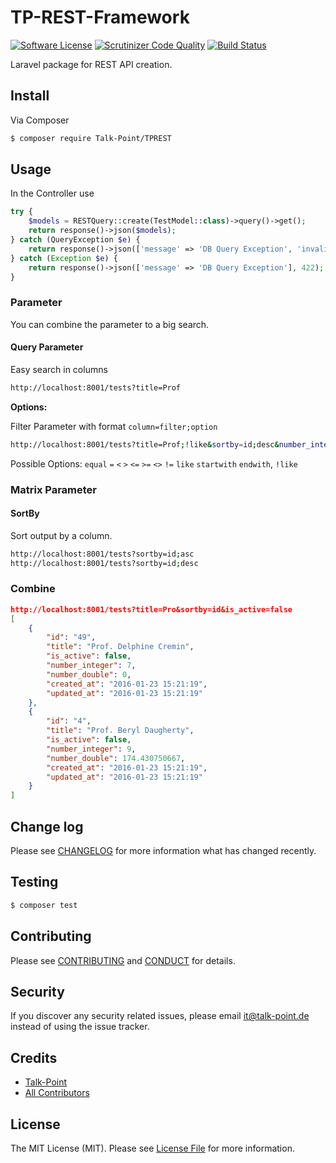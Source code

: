 # TP-REST-Framework

[![Software License][ico-license]](LICENSE.md)
[![Scrutinizer Code Quality](https://scrutinizer-ci.com/g/Talk-Point/tp-rest-develop/badges/quality-score.png?b=master)](https://scrutinizer-ci.com/g/Talk-Point/tp-rest-develop/?branch=master)
[![Build Status](https://semaphoreci.com/api/v1/projects/03725e83-abe2-402f-9b10-54ca2e0fbc79/671591/badge.svg)](https://semaphoreci.com/k-st-tp/tp-rest-develop)

Laravel package for REST API creation.

## Install

Via Composer

``` bash
$ composer require Talk-Point/TPREST
```

## Usage

In the Controller use

``` php
try {
    $models = RESTQuery::create(TestModel::class)->query()->get();
    return response()->json($models);
} catch (QueryException $e) {
    return response()->json(['message' => 'DB Query Exception', 'invalid' => $e->errorInfo[2]], 422);
} catch (Exception $e) {
    return response()->json(['message' => 'DB Query Exception'], 422);
}
```

### Parameter

You can combine the parameter to a big search.

#### Query Parameter

Easy search in columns

```sh
http://localhost:8001/tests?title=Prof
```

__Options:__

Filter Parameter with format `column=filter;option`

```sh
http://localhost:8001/tests?title=Prof;!like&sortby=id;desc&number_integer=3;%3C%3E&title=Dr.
```

Possible Options: `equal` `=` `<` `>` `<=` `>=` `<>` `!=` `like` `startwith` `endwith`, `!like`


### Matrix Parameter

#### SortBy

Sort output by a column.

```sh
http://localhost:8001/tests?sortby=id;asc
http://localhost:8001/tests?sortby=id;desc
```

### Combine

```json
http://localhost:8001/tests?title=Pro&sortby=id&is_active=false
[
    {
        "id": "49",
        "title": "Prof. Delphine Cremin",
        "is_active": false,
        "number_integer": 7,
        "number_double": 0,
        "created_at": "2016-01-23 15:21:19",
        "updated_at": "2016-01-23 15:21:19"
    },
    {
        "id": "4",
        "title": "Prof. Beryl Daugherty",
        "is_active": false,
        "number_integer": 9,
        "number_double": 174.430750667,
        "created_at": "2016-01-23 15:21:19",
        "updated_at": "2016-01-23 15:21:19"
    }
]
```

## Change log

Please see [CHANGELOG](CHANGELOG.md) for more information what has changed recently.

## Testing

``` bash
$ composer test
```

## Contributing

Please see [CONTRIBUTING](CONTRIBUTING.md) and [CONDUCT](CONDUCT.md) for details.

## Security

If you discover any security related issues, please email it@talk-point.de instead of using the issue tracker.

## Credits

- [Talk-Point][link-author]
- [All Contributors][link-contributors]

## License

The MIT License (MIT). Please see [License File](LICENSE.md) for more information.

[ico-version]: https://img.shields.io/packagist/v/Talk-Point/TPREST.svg?style=flat-square
[ico-license]: https://img.shields.io/badge/license-MIT-brightgreen.svg?style=flat-square
[ico-travis]: https://img.shields.io/travis/Talk-Point/TPREST/master.svg?style=flat-square
[ico-scrutinizer]: https://img.shields.io/scrutinizer/coverage/g/Talk-Point/TPREST.svg?style=flat-square
[ico-code-quality]: https://img.shields.io/scrutinizer/g/Talk-Point/TPREST.svg?style=flat-square
[ico-downloads]: https://img.shields.io/packagist/dt/Talk-Point/TPREST.svg?style=flat-square

[link-packagist]: https://packagist.org/packages/Talk-Point/TPREST
[link-travis]: https://travis-ci.org/Talk-Point/TPREST
[link-scrutinizer]: https://scrutinizer-ci.com/g/Talk-Point/TPREST/code-structure
[link-code-quality]: https://scrutinizer-ci.com/g/Talk-Point/TPREST
[link-downloads]: https://packagist.org/packages/Talk-Point/TPREST
[link-author]: https://github.com/talk-point
[link-contributors]: ../../contributors
